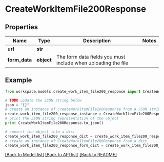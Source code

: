# CreateWorkItemFile200Response


## Properties
Name | Type | Description | Notes
------------ | ------------- | ------------- | -------------
**url** | **str** |  | 
**form_data** | **object** | The form data fields you must include when uploading the file | 

## Example

```python
from workspace.models.create_work_item_file200_response import CreateWorkItemFile200Response

# TODO update the JSON string below
json = "{}"
# create an instance of CreateWorkItemFile200Response from a JSON string
create_work_item_file200_response_instance = CreateWorkItemFile200Response.from_json(json)
# print the JSON string representation of the object
print CreateWorkItemFile200Response.to_json()

# convert the object into a dict
create_work_item_file200_response_dict = create_work_item_file200_response_instance.to_dict()
# create an instance of CreateWorkItemFile200Response from a dict
create_work_item_file200_response_form_dict = create_work_item_file200_response.from_dict(create_work_item_file200_response_dict)
```
[[Back to Model list]](../README.md#documentation-for-models) [[Back to API list]](../README.md#documentation-for-api-endpoints) [[Back to README]](../README.md)


